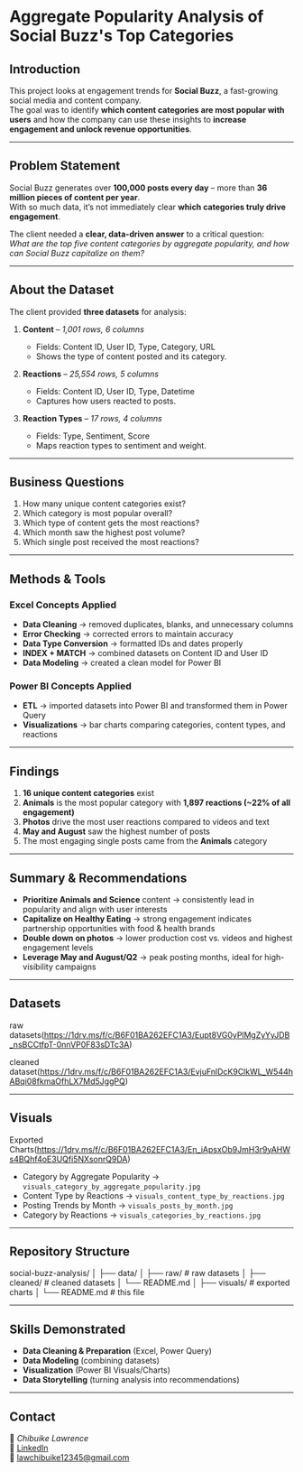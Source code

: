 # Aggregate Popularity Analysis of Social Buzz's Top Categories
##  Introduction  
This project looks at engagement trends for **Social Buzz**, a fast-growing social media and content company.  
The goal was to identify **which content categories are most popular with users** and how the company can use these insights to **increase engagement and unlock revenue opportunities**.  

---

##  Problem Statement  
Social Buzz generates over **100,000 posts every day** – more than **36 million pieces of content per year**.  
With so much data, it’s not immediately clear **which categories truly drive engagement**.  

The client needed a **clear, data-driven answer** to a critical question:  
 *What are the top five content categories by aggregate popularity, and how can Social Buzz capitalize on them?*  

---

##  About the Dataset  
The client provided **three datasets** for analysis:  

1. **Content** – *1,001 rows, 6 columns*  
   - Fields: Content ID, User ID, Type, Category, URL  
   - Shows the type of content posted and its category.  

2. **Reactions** – *25,554 rows, 5 columns*  
   - Fields: Content ID, User ID, Type, Datetime  
   - Captures how users reacted to posts.  

3. **Reaction Types** – *17 rows, 4 columns*  
   - Fields: Type, Sentiment, Score  
   - Maps reaction types to sentiment and weight.  

---

##  Business Questions  
1. How many unique content categories exist?  
2. Which category is most popular overall?  
3. Which type of content gets the most reactions?  
4. Which month saw the highest post volume?  
5. Which single post received the most reactions?  

---

##  Methods & Tools  

### **Excel Concepts Applied**  
- **Data Cleaning** → removed duplicates, blanks, and unnecessary columns  
- **Error Checking** → corrected errors to maintain accuracy  
- **Data Type Conversion** → formatted IDs and dates properly  
- **INDEX + MATCH** → combined datasets on Content ID and User ID  
- **Data Modeling** → created a clean model for Power BI  

### **Power BI Concepts Applied**  
- **ETL** → imported datasets into Power BI and transformed them in Power Query  
- **Visualizations** → bar charts comparing categories, content types, and reactions  

---

##  Findings  
1. **16 unique content categories** exist  
2. **Animals** is the most popular category with **1,897 reactions (~22% of all engagement)**  
3. **Photos** drive the most user reactions compared to videos and text  
4. **May and August** saw the highest number of posts  
5. The most engaging single posts came from the **Animals** category  

---

##  Summary & Recommendations  
- **Prioritize Animals and Science** content → consistently lead in popularity and align with user interests  
- **Capitalize on Healthy Eating** → strong engagement indicates partnership opportunities with food & health brands  
- **Double down on photos** → lower production cost vs. videos and highest engagement levels  
- **Leverage May and August/Q2** → peak posting months, ideal for high-visibility campaigns 

---

## Datasets
raw datasets(https://1drv.ms/f/c/B6F01BA262EFC1A3/Eupt8VG0yPlMgZyYyJDB_nsBCCtfpT-0nnVP0F83sDTc3A)

cleaned dataset(https://1drv.ms/f/c/B6F01BA262EFC1A3/EvjuFnlDcK9ClkWL_W544hABqi08fkmaOfhLX7Md5JggPQ)

---

##  Visuals  
Exported Charts(https://1drv.ms/f/c/B6F01BA262EFC1A3/En_iApsxOb9JmH3r9yAHWs4BQhf4oE3UQfi5NXsonrQ9DA)
  
- Category by Aggregate Popularity → `visuals_category_by_aggregate_popularity.jpg`  
- Content Type by Reactions → `visuals_content_type_by_reactions.jpg`  
- Posting Trends by Month → `visuals_posts_by_month.jpg`  
- Category by Reactions → `visuals_categories_by_reactions.jpg`  

---

##  Repository Structure  
social-buzz-analysis/
│
├── data/
│ ├── raw/ # raw datasets
│ ├── cleaned/ # cleaned datasets
│ └── README.md
│
├── visuals/ # exported charts
│
└── README.md # this file


---

##  Skills Demonstrated  
- **Data Cleaning & Preparation** (Excel, Power Query)  
- **Data Modeling** (combining datasets)  
- **Visualization** (Power BI Visuals/Charts)  
- **Data Storytelling** (turning analysis into recommendations)  

---

##  Contact  
👤 *Chibuike Lawrence*  
🔗 [LinkedIn](https://linkedin.com/in/chibuike-lawrence-2348b01b6)  
📧 lawchibuike12345@gmail.com  
